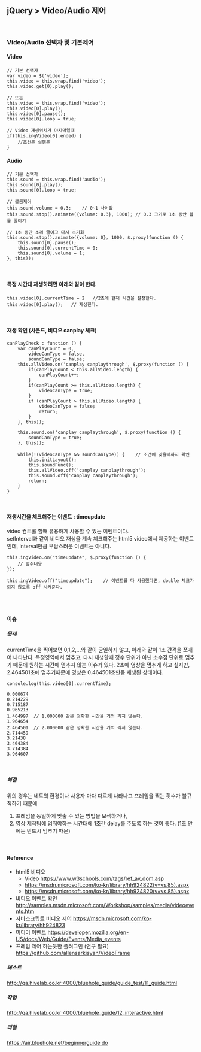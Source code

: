 ## jQuery > Video/Audio 제어
<br>

###  Video/Audio 선택자 및 기본제어
#### Video
```
// 기본 선택자
var video = $('video');
this.video = this.wrap.find('video');
this.video.get(0).play();

// 또는
this.video = this.wrap.find('video');
this.video[0].play();
this.video[0].pause();
this.video[0].loop = true;

// Video 재생위치가 마지막일때
if(this.ingVideo[0].ended) {
    //조건문 실행문
}
```

#### Audio
```
// 기본 선택자
this.sound = this.wrap.find('audio');
this.sound[0].play();
this.sound[0].loop = true;

// 볼륨제어
this.sound.volume = 0.3;    // 0~1 사이값
this.sound.stop().animate({volume: 0.3}, 1000); // 0.3 크기로 1초 동안 볼륨 줄이기

// 1초 동안 소리 줄이고 다시 초기화
this.sound.stop().animate({volume: 0}, 1000, $.proxy(function () {
    this.sound[0].pause();
    this.sound[0].currentTime = 0;
    this.sound[0].volume = 1;
}, this));
```
<br>

#### 특정 시간대 재생하려면 아래와 같이 한다.
```
this.video[0].currentTime = 2   //2초에 현재 시간을 설정한다.
this.video[0].play();   // 재생한다.
```
<br>

#### 재생 확인 (사운드, 비디오 canplay 체크)
```
canPlayCheck : function () {
    var canPlayCount = 0,
        videoCanType = false,
        soundCanType = false;
    this.allVideo.on('canplay canplaythrough', $.proxy(function () {
        if(canPlayCount < this.allVideo.length) {
            canPlayCount++;
        }
        if(canPlayCount >= this.allVideo.length) {
            videoCanType = true;
        }
        if (canPlayCount > this.allVideo.length) {
            videoCanType = false;
            return;
        }
    }, this));

    this.sound.on('canplay canplaythrough', $.proxy(function () {
        soundCanType = true;
    }, this));

    while(!(videoCanType && soundCanType)) {	// 조건에 맞을때까지 확인
        this.initLayout();
        this.soundFunc();
        this.allVideo.off('canplay canplaythrough');
        this.sound.off('canplay canplaythrough');
        return;
    }
}
```
<br>

#### 재생시간을 체크해주는 이벤트 : timeupdate
video 컨트롤 할때 유용하게 사용할 수 있는 이벤트이다.<br>
setInterval과 같이 비디오 재생을 계속 체크해주는 html5 video에서 제공하는 이벤트인데, interval만큼 부담스러운 이벤트는 아니다.
```
this.ingVideo.on("timeupdate", $.proxy(function () {
    // 함수내용
});

this.ingVideo.off("timeupdate");    // 이벤트를 다 사용했다면, double 체크가 되지 않도록 off 시켜준다.
```
<br><br>

#### 이슈
##### 문제
currentTime을 찍어보면 0,1,2,...와 같이 균일하지 않고, 아래와 같이 1초 간격을 쪼개어 나타난다.
특정영역에서 멈추고, 다시 재생할때 정수 단위가 아닌 소수점 단위로 멈추기 때문에 원하는 시간에 멈추지 않는 이슈가 있다.
2초에 영상을 멈추게 하고 싶지만, 2.464501초에 멈추기때문에 영상은 0.464501초만큼 재생된 상태이다.

```
console.log(this.video[0].currentTime);
```
```
0.000674
0.214229
0.715187
0.965213
1.464997  // 1.000000 같은 정확한 시간을 거의 찍지 않는다.
1.964654
2.464501  // 2.000000 같은 정확한 시간을 거의 찍지 않는다.
2.714459
3.21438
3.464384
3.714384
3.964607
```
<br>

##### 해결
위의 경우는 네트웍 환경이나 사용자 마다 다르게 나타나고 프레임을 찍는 횟수가 불규칙하기 때문에
1) 프레임을 동일하게 맞출 수 있는 방법을 모색하거나,<br>
2) 영상 제작팀에 멈춰야하는 시간대에 1초간 delay를 주도록 하는 것이 좋다. (1초 안에는 반드시 멈추기 때문)<br>
<br><br>

#### Reference
* html5 비디오
    * Video https://www.w3schools.com/tags/ref_av_dom.asp
    * https://msdn.microsoft.com/ko-kr/library/hh924822(v=vs.85).aspx
    * https://msdn.microsoft.com/ko-kr/library/hh924820(v=vs.85).aspx
* 비디오 이벤트 확인
http://samples.msdn.microsoft.com/Workshop/samples/media/videoevents.htm
* 자바스크립트 비디오 제어
https://msdn.microsoft.com/ko-kr/library/hh924823
* 미디어 이벤트
https://developer.mozilla.org/en-US/docs/Web/Guide/Events/Media_events
* 프레임 제어 하는듯한 플러그인 (연구 필요)
https://github.com/allensarkisyan/VideoFrame

##### 테스트
http://qa.hivelab.co.kr:4000/bluehole_guide/guide_test/11_guide.html

##### 작업
http://qa.hivelab.co.kr:4000/bluehole_guide/12_interactive.html

##### 리얼
https://air.bluehole.net/beginnerguide.do